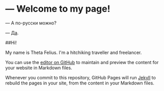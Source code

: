# — Welcome to my page!

— А по-русски можно?

— [Да](https://thetafelius.github.io/indexRu.html).

##Hi!

My name is Theta Felius. I'm a hitchiking traveller and freelancer.

You can use the [editor on GitHub](https://github.com/ThetaFelius/ThetaFelius.github.io/edit/master/index.md) to maintain and preview the content for your website in Markdown files.

Whenever you commit to this repository, GitHub Pages will run [Jekyll](https://jekyllrb.com/) to rebuild the pages in your site, from the content in your Markdown files.
